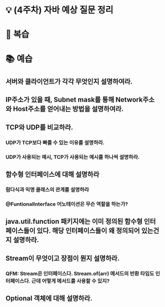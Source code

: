 # 💡 (4주차) 자바 예상 질문 정리

# 📜 복습


# 📚 예습
## 서버와 클라이언트가 각각 무엇인지 설명하여라.

## IP주소가 있을 때, Subnet mask를 통해 Network주소와 Host주소를 얻어내는 방법을 설명하여라.

## TCP와 UDP를 비교하라.

### UDP가 TCP보다 빠를 수 있는 이유를 설명하라.

### UDP가 사용되는 예시, TCP가 사용되는 예시를 하나씩 설명하라.

##

## 함수형 인터페이스에 대해 설명하라

### 람다식과 익명 클래스의 관계를 설명하라

### @FuntionalInterface 어노테이션은 무슨 역할을 하는가?

## java.util.function 패키지에는 이미 정의된 함수형 인터페이스들이 있다. 해당 인터페이스들이 왜 정의되어 있는건지 설명하라.

## Stream이 무엇이고 장점이 뭔지 설명하라.

### QFM: Stream은 인터페이스다. Stream.of(arr) 메서드의 반환 타입도 인터페이스다. 근데 어떻게 메서드를 사용할 수 있지?

## Optional 객체에 대해 설명하라.
